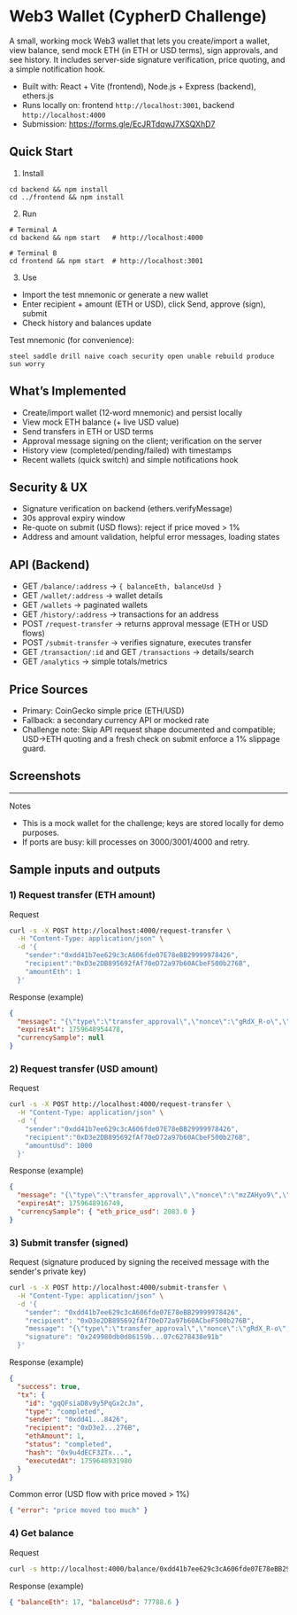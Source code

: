 # Web3 Wallet (CypherD Challenge)

A small, working mock Web3 wallet that lets you create/import a wallet, view balance, send mock ETH (in ETH or USD terms), sign approvals, and see history. It includes server-side signature verification, price quoting, and a simple notification hook.

- Built with: React + Vite (frontend), Node.js + Express (backend), ethers.js
- Runs locally on: frontend `http://localhost:3001`, backend `http://localhost:4000`
- Submission: https://forms.gle/EcJRTdqwJ7XSQXhD7

## Quick Start

1) Install
```
cd backend && npm install
cd ../frontend && npm install
```

2) Run
```
# Terminal A
cd backend && npm start   # http://localhost:4000

# Terminal B
cd frontend && npm start  # http://localhost:3001
```

3) Use
- Import the test mnemonic or generate a new wallet
- Enter recipient + amount (ETH or USD), click Send, approve (sign), submit
- Check history and balances update

Test mnemonic (for convenience):
```
steel saddle drill naive coach security open unable rebuild produce sun worry
```

## What’s Implemented

- Create/import wallet (12‑word mnemonic) and persist locally
- View mock ETH balance (+ live USD value)
- Send transfers in ETH or USD terms
- Approval message signing on the client; verification on the server
- History view (completed/pending/failed) with timestamps
- Recent wallets (quick switch) and simple notifications hook

## Security & UX

- Signature verification on backend (ethers.verifyMessage)
- 30s approval expiry window
- Re-quote on submit (USD flows): reject if price moved > 1%
- Address and amount validation, helpful error messages, loading states

## API (Backend)

- GET `/balance/:address` → `{ balanceEth, balanceUsd }`
- GET `/wallet/:address` → wallet details
- GET `/wallets` → paginated wallets
- GET `/history/:address` → transactions for an address
- POST `/request-transfer` → returns approval message (ETH or USD flows)
- POST `/submit-transfer` → verifies signature, executes transfer
- GET `/transaction/:id` and GET `/transactions` → details/search
- GET `/analytics` → simple totals/metrics

## Price Sources

- Primary: CoinGecko simple price (ETH/USD)
- Fallback: a secondary currency API or mocked rate
- Challenge note: Skip API request shape documented and compatible; USD→ETH quoting and a fresh check on submit enforce a 1% slippage guard.

## Screenshots 


---

Notes
- This is a mock wallet for the challenge; keys are stored locally for demo purposes.
- If ports are busy: kill processes on 3000/3001/4000 and retry.

## Sample inputs and outputs

### 1) Request transfer (ETH amount)

Request
```bash
curl -s -X POST http://localhost:4000/request-transfer \
  -H "Content-Type: application/json" \
  -d '{
    "sender":"0xdd41b7ee629c3cA606fde07E78eBB29999978426",
    "recipient":"0xD3e2DB895692fAf70eD72a97b60ACbeF500b276B",
    "amountEth": 1
  }'
```

Response (example)
```json
{
  "message": "{\"type\":\"transfer_approval\",\"nonce\":\"gRdX_R-o\",\"from\":\"0xdd41...8426\",\"to\":\"0xD3e2...276B\",\"ethAmount\":1,\"amountUsd\":null,\"expiresAt\":1759648954478}",
  "expiresAt": 1759648954478,
  "currencySample": null
}
```

### 2) Request transfer (USD amount)

Request
```bash
curl -s -X POST http://localhost:4000/request-transfer \
  -H "Content-Type: application/json" \
  -d '{
    "sender":"0xdd41b7ee629c3cA606fde07E78eBB29999978426",
    "recipient":"0xD3e2DB895692fAf70eD72a97b60ACbeF500b276B",
    "amountUsd": 1000
  }'
```

Response (example)
```json
{
  "message": "{\"type\":\"transfer_approval\",\"nonce\":\"mzZAHyo9\",\"from\":\"0xdd41...8426\",\"to\":\"0xD3e2...276B\",\"ethAmount\":0.48,\"amountUsd\":1000,\"expiresAt\":1759648916749}",
  "expiresAt": 1759648916749,
  "currencySample": { "eth_price_usd": 2083.0 }
}
```

### 3) Submit transfer (signed)

Request (signature produced by signing the received message with the sender's private key)
```bash
curl -s -X POST http://localhost:4000/submit-transfer \
  -H "Content-Type: application/json" \
  -d '{
    "sender": "0xdd41b7ee629c3cA606fde07E78eBB29999978426",
    "recipient": "0xD3e2DB895692fAf70eD72a97b60ACbeF500b276B",
    "message": "{\"type\":\"transfer_approval\",\"nonce\":\"gRdX_R-o\",...}",
    "signature": "0x249980db0d86159b...07c6278438e91b"
  }'
```

Response (example)
```json
{
  "success": true,
  "tx": {
    "id": "gqQFsiaD8v9y5PqGx2cJn",
    "type": "completed",
    "sender": "0xdd41...8426",
    "recipient": "0xD3e2...276B",
    "ethAmount": 1,
    "status": "completed",
    "hash": "0x9u4dECF3ZTx...",
    "executedAt": 1759648931980
  }
}
```

Common error (USD flow with price moved > 1%)
```json
{ "error": "price moved too much" }
```

### 4) Get balance

Request
```bash
curl -s http://localhost:4000/balance/0xdd41b7ee629c3cA606fde07E78eBB29999978426
```

Response (example)
```json
{ "balanceEth": 17, "balanceUsd": 77788.6 }
```

